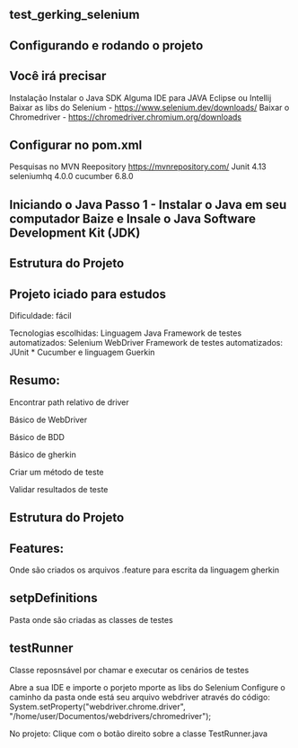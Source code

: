 ## test_gerking_selenium

## Configurando e rodando o projeto
## Você irá precisar

Instalação Instalar o Java SDK Alguma IDE para JAVA Eclipse ou Intellij Baixar as libs do Selenium - https://www.selenium.dev/downloads/ Baixar o Chromedriver - https://chromedriver.chromium.org/downloads

## Configurar no pom.xml
Pesquisas no MVN Reepository https://mvnrepository.com/
Junit 4.13
seleniumhq 4.0.0
cucumber 6.8.0


## Iniciando o Java Passo 1 - Instalar o Java em seu computador Baize e Insale o Java Software Development Kit (JDK)

## Estrutura do Projeto

## Projeto iciado para estudos

Dificuldade: fácil

Tecnologias escolhidas: Linguagem Java Framework de testes automatizados: Selenium WebDriver Framework de testes automatizados: JUnit * Cucumber e linguagem Guerkin

## Resumo:
Encontrar path relativo de driver

Básico de WebDriver

Básico de BDD

Básico de gherkin 

Criar um método de teste

Validar resultados de teste

## Estrutura do Projeto

## Features:
Onde são criados os arquivos .feature para escrita da linguagem gherkin

## setpDefinitions
Pasta onde são criadas as classes de testes

## testRunner
Classe reposnsável por chamar e executar os cenários de testes


Abre a sua IDE e importe o porjeto mporte as libs do Selenium Configure o caminho da pasta onde está seu arquivo webdriver através do código: System.setProperty("webdriver.chrome.driver", "/home/user/Documentos/webdrivers/chromedriver");

No projeto: Clique com o botão direito sobre a classe TestRunner.java
